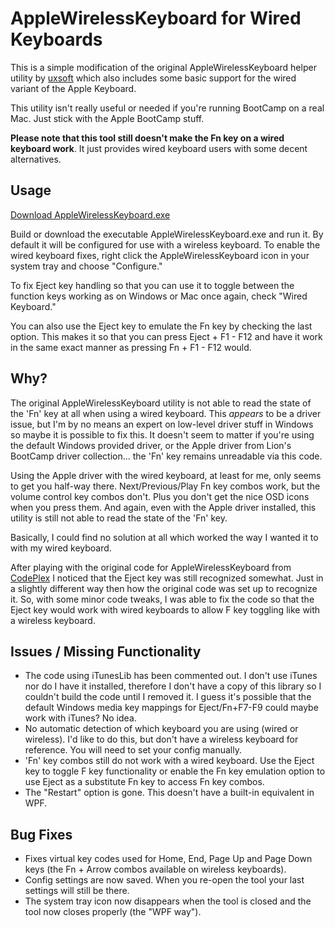 AppleWirelessKeyboard for Wired Keyboards
=========================================

This is a simple modification of the original AppleWirelessKeyboard helper 
utility by [uxsoft](http://uxsoft.cz/projects/applewirelesskeyboard/) which
also includes some basic support for the wired variant of the Apple Keyboard.

This utility isn't really useful or needed if you're running BootCamp on a real
Mac. Just stick with the Apple BootCamp stuff.

**Please note that this tool still doesn't make the Fn key on a wired keyboard
work**. It just provides wired keyboard users with some decent alternatives.

Usage
-----

[Download AppleWirelessKeyboard.exe](https://github.com/gered/AppleWirelessKeyboard/releases)

Build or download the executable AppleWirelessKeyboard.exe and run it. By
default it will be configured for use with a wireless keyboard. To enable the
wired keyboard fixes, right click the AppleWirelessKeyboard icon in your system
tray and choose "Configure."

To fix Eject key handling so that you can use it to toggle between the function
keys working as on Windows or Mac once again, check "Wired Keyboard."

You can also use the Eject key to emulate the Fn key by checking the last
option. This makes it so that you can press Eject + F1 - F12 and have
it work in the same exact manner as pressing Fn + F1 - F12 would.


Why?
----

The original AppleWirelessKeyboard utility is not able to read the state of the 
'Fn' key at all when using a wired keyboard. This _appears_ to be a driver issue, 
but I'm by no means an expert on low-level driver stuff in Windows so maybe it 
is possible to fix this. It doesn't seem to matter if you're using the default 
Windows provided driver, or the Apple driver from Lion's BootCamp driver 
collection... the 'Fn' key remains unreadable via this code.

Using the Apple driver with the wired keyboard, at least for me, only seems to 
get you half-way there. Next/Previous/Play Fn key combos work, but the volume 
control key combos don't. Plus you don't get the nice OSD icons when you press 
them. And again, even with the Apple driver installed, this utility is still not
able to read the state of the 'Fn' key.

Basically, I could find no solution at all which worked the way I wanted it to
with my wired keyboard.

After playing with the original code for AppleWirelessKeyboard from 
[CodePlex](http://applewirelesskbrd.codeplex.com/) I noticed that the Eject key
was still recognized somewhat. Just in a slightly different way then how the
original code was set up to recognize it. So, with some minor code tweaks, I
was able to fix the code so that the Eject key would work with wired keyboards 
to allow F key toggling like with a wireless keyboard.

Issues / Missing Functionality
------------------------------

* The code using iTunesLib has been commented out. I don't use iTunes nor do I have it installed, therefore I don't have a copy of this library so I couldn't build the code until I removed it. I guess it's possible that the default Windows media key mappings for Eject/Fn+F7-F9 could maybe work with iTunes? No idea.
* No automatic detection of which keyboard you are using (wired or wireless). I'd like to do this, but don't have a wireless keyboard for reference. You will need to set your config manually.
* 'Fn' key combos still do not work with a wired keyboard. Use the Eject key to toggle F key functionality or enable the Fn key emulation option to use Eject as a substitute Fn key to access Fn key combos.
* The "Restart" option is gone. This doesn't have a built-in equivalent in WPF.

Bug Fixes
---------

* Fixes virtual key codes used for Home, End, Page Up and Page Down keys (the Fn + Arrow combos available on wireless keyboards).
* Config settings are now saved. When you re-open the tool your last settings will still be there.
* The system tray icon now disappears when the tool is closed and the tool now closes properly (the "WPF way").
